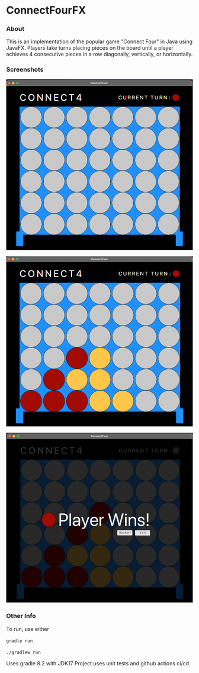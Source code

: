 # ConnectFourFX

### About
This is an implementation of the popular game "Connect Four" in Java using JavaFX.
Players take turns placing pieces on the board until a player achieves 4 consecutive pieces in a row diagonally, vertically, or horizontally.

### Screenshots

![Screenshot1](https://github.com/knangcas/connectFour/blob/main/Screenshots/ss1.png?raw=true)

![Screenshot2](https://github.com/knangcas/connectFour/blob/main/Screenshots/ss2.png?raw=true)

![Screenshot3](https://github.com/knangcas/connectFour/blob/main/Screenshots/ss3.png?raw=true)

### Other Info
To run, use either

```gradle run``` 


```./gradlew run```

Uses gradle 8.2 with JDK17
Project uses unit tests and github actions ci/cd.
